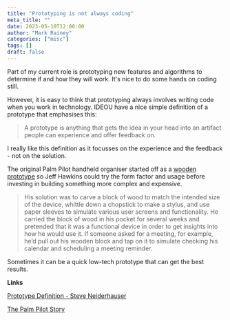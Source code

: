 ```yaml
---
title: "Prototyping is not always coding"
meta_title: ""
date: 2023-05-10T12:00:00
author: "Mark Rainey"
categories: ["misc"]
tags: []
draft: false
---
```


Part of my current role is prototyping new features and algorithms to determine if and how they will work. It's nice to do some hands on coding still.


However, it is easy to think that prototyping always involves writing code when you work in technology. IDEOU have a nice simple definition of a prototype that emphasises this:

> A prototype is anything that gets the idea in your head into an artifact people can experience and offer feedback on.

I really like this definition as it focusses on the experience and the feedback - not on the solution. 

The original Palm Pilot handheld organiser started off as a [wooden prototype](https://albertosavoia.medium.com/the-palm-pilot-story-1a3424d2ffe4) so Jeff Hawkins could try the form factor and usage before investing in building something more complex and expensive.

> His solution was to carve a block of wood to match the intended size of the device, whittle down a chopstick to make a stylus, and use paper sleeves to simulate various user screens and functionality. He carried the block of wood in his pocket for several weeks and pretended that it was a functional device in order to get insights into how he would use it. If someone asked for a meeting, for example, he’d pull out his wooden block and tap on it to simulate checking his calendar and scheduling a meeting reminder.

Sometimes it can be a quick low-tech prototype that can get the best results.

__Links__

[Prototype Definition - Steve Neiderhauser](https://sneiderhauser.typepad.com/blog/2023/05/prototype-definition.html)

[The Palm Pilot Story](https://albertosavoia.medium.com/the-palm-pilot-story-1a3424d2ffe4)


